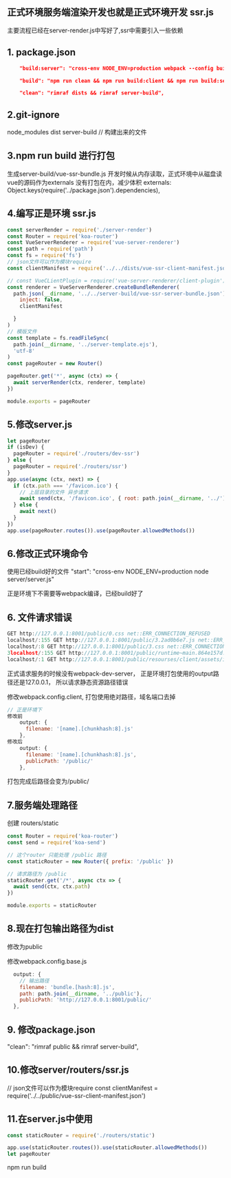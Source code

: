 ## 正式环境服务端渲染开发也就是正式环境开发 ssr.js
主要流程已经在server-render.js中写好了,ssr中需要引入一些依赖

## 1. package.json
```json
    "build:server": "cross-env NODE_ENV=production webpack --config build/webpack.config.server.js",

    "build": "npm run clean && npm run build:client && npm run build:server",

    "clean": "rimraf dists && rimraf server-build",

```

## 2.git-ignore
node_modules
dist
server-build  // 构建出来的文件


## 3.npm run build 进行打包
生成server-build/vue-ssr-bundle.js
开发时候从内存读取，正式环境中从磁盘读
vue的源码作为externals 没有打包在内，减少体积
externals: Object.keys(require('../package.json').dependencies),

## 4.编写正是环境 ssr.js
```javascript
const serverRender = require('./server-render')
const Router = require('koa-router')
const VueServerRenderer = require('vue-server-renderer')
const path = require('path')
const fs = require('fs')
// json文件可以作为模块require
const clientManifest = require('../../dists/vue-ssr-client-manifest.json')

// const VueCLientPlugin = require('vue-server-renderer/client-plugin')此插件生成
const renderer = VueServerRenderer.createBundleRenderer(
  path.json(__dirname, '../../server-build/vue-ssr-server-bundle.json'), {
    inject: false,
    clientManifest

  }
)
// 模版文件
const template = fs.readFileSync(
  path.join(__dirname, '../server-template.ejs'),
  'utf-8'
)
const pageRouter = new Router()

pageRouter.get('*', async (ctx) => {
  await serverRender(ctx, renderer, template)
})

module.exports = pageRouter


```

## 5.修改server.js

```javascript
let pageRouter
if (isDev) {
  pageRouter = require('./routers/dev-ssr')
} else {
  pageRouter = require('./routers/ssr')
}
app.use(async (ctx, next) => {
  if (ctx.path === '/favicon.ico') {
    // 上层目录的文件 异步请求
    await send(ctx, '/favicon.ico', { root: path.join(__dirname, '../')})
  } else {
    await next()
  }
})
app.use(pageRouter.routes()).use(pageRouter.allowedMethods())
```

## 6.修改正式环境命令
使用已经build好的文件
   "start": "cross-env NODE_ENV=production node server/server.js"

正是环境下不需要等webpack编译，已经build好了

## 6. 文件请求错误

```javascript
GET http://127.0.0.1:8001/public/0.css net::ERR_CONNECTION_REFUSED
localhost/:155 GET http://127.0.0.1:8001/public/3.2ad0b6e7.js net::ERR_CONNECTION_REFUSED
localhost/:8 GET http://127.0.0.1:8001/public/3.css net::ERR_CONNECTION_REFUSED
3localhost/:155 GET http://127.0.0.1:8001/public/runtime~main.864e157d.js net::ERR_CONNECTION_REFUSED
localhost/:1 GET http://127.0.0.1:8001/public/resourses/client/assets/images/beijing-e7746a9f.jpg net::ERR_CONNECTION_REFUSED

```

正式请求服务的时候没有webpack-dev-server， 正是环境打包使用的output路径还是127.0.0.1， 所以请求静态资源路径错误

修改webpack.config.client, 打包使用绝对路径，域名端口去掉
```javascript
// 正是环境下
修改前
    output: {
      filename: '[name].[chunkhash:8].js'
    },
修改后
    output: {
      filename: '[name].[chunkhash:8].js',
      publicPath: '/public/'
    },
```
打包完成后路径会变为/public/

## 7.服务端处理路径
创建 routers/static
```javascript
const Router = require('koa-router')
const send = require('koa-send')

// 这个router 只能处理 /public 路径
const staticRouter = new Router({ prefix: '/public' })

// 请求路径为 /public
staticRouter.get('/*', async ctx => {
  await send(ctx, ctx.path)
})

module.exports = staticRouter

```

## 8.现在打包输出路径为dist
修改为public

修改webpack.config.base.js

```javascript
  output: {
    // 输出路径
    filename: 'bundle.[hash:8].js',
    path: path.join(__dirname, '../public'),
    publicPath: 'http://127.0.0.1:8001/public/'
  },
```

## 9. 修改package.json 

"clean": "rimraf public && rimraf server-build",


## 10.修改server/routers/ssr.js

// json文件可以作为模块require
const clientManifest = require('../../public/vue-ssr-client-manifest.json')


## 11.在server.js中使用
```javascript
const staticRouter = require('./routers/static')

app.use(staticRouter.routes()).use(staticRouter.allowedMethods())
let pageRouter

```

npm run build

